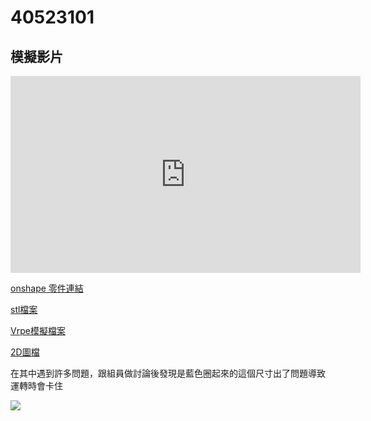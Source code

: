 # 40523101

## 模擬影片

<iframe width="560" height="315" src="https://www.youtube.com/embed/B5Gprui9vVY" frameborder="0" allow="autoplay; encrypted-media" allowfullscreen></iframe>



[onshape 零件連結 ](https://cad.onshape.com/documents/0ba29b69f57aac35a3af00eb/w/30eefc36c021fbfb816492cb/e/d9772a26d99cc3a078e9e4ba)

[stl檔案](https://github.com/s40523101/cd2018/blob/gh-pages/40523101/three.stl)

[Vrpe模擬檔案 ](https://github.com/s40523101/cd2018/blob/gh-pages/40523101/three3.ttt)

[2D圖檔](https://github.com/s40523101/cd2018/blob/gh-pages/40523101/triple_lifter.slvs)

在其中遇到許多問題，跟組員做討論後發現是藍色圈起來的這個尺寸出了問題導致運轉時會卡住

<img src="https://upload.cc/i1/2018/06/25/5gMxVr.png">



